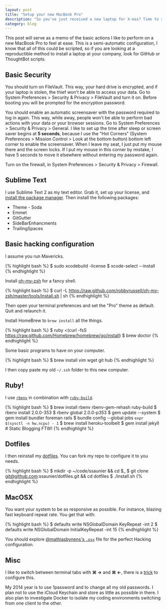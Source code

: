 ```yaml
---
layout: post
title: "Setup your new MacBook Pro"
description: "So you've just received a new laptop for X-mas? Time to set it up!"
category: blog
---
```


This post will serve as a memo of the basic actions I like to perform on a new MacBook Pro to feel at ease. This is a semi-automatic configuration, I know that all of this could be scripted, so if you are looking at a reproductible method to install a laptop at your company, look for GitHub or ThoughtBot scripts.

## Basic Security

You should turn on FileVault. This way, your hard drive is encrypted, and if your laptop is stolen, the thief won't be able to access your data. Go to System Preferences > Security & Privacy > FileVault and turn it on. Before booting you will be prompted for the encryption password.

You should enable an automatic screensaver with the password required to log in again. This way, while away, people won't be able to perform bad actions with your data or your browser sessions. Go to System Preferences > Security & Privacy > General. I like to set up the time after sleep or screen saver begins at **5 seconds**, because I use the "Hot Corners" (System Preferences > Mission Control > Look at the bottom button) bottom left corner to enable the screensaver. When I leave my seat, I just put my mouse there and the screen locks. If I put my mouse in this corner by mistake, I have 5 seconds to move it elsewhere without entering my password again.

Turn on the firewall, in System Preferences > Security & Privacy > Firewall.

## Sublime Text

I use Sublime Text 2 as my text editor. Grab it, set up your license, and [install the package manager](https://sublime.wbond.net/installation#st2). Then install the following packages:

- Theme - Soda
- Emmet
- GitGutter
- SideBarEnhancments
- TrailingSpaces

## Basic hacking configuration

I assume you run Mavericks.

{% highlight bash %}
$ sudo xcodebuild -license
$ xcode-select --install
{% endhighlight %}

Install [oh-my-zsh](https://github.com/robbyrussell/oh-my-zsh) for a fancy shell.

{% highlight bash %}
$ curl -L https://raw.github.com/robbyrussell/oh-my-zsh/master/tools/install.sh | sh
{% endhighlight %}

Then open your terminal preferences and set the "Pro" theme as default. Quit and relaunch it.

Install HomeBrew to `brew install` all the things.

{% highlight bash %}
$ ruby <(curl -fsS https://raw.github.com/Homebrew/homebrew/go/install)
$ brew doctor
{% endhighlight %}

Some basic programs to have on your computer.

{% highlight bash %}
$ brew install vim wget git hub
{% endhighlight %}

I then copy paste my old `~/.ssh` folder to this new computer.


## Ruby!

I use [`rbenv`](https://github.com/sstephenson/rbenv) in combination with
[`ruby-build`](https://github.com/sstephenson/ruby-build).

{% highlight bash %}
$ brew install rbenv rbenv-gem-rehash ruby-build
$ rbenv install 2.0.0-353
$ rbenv global 2.0.0-p353
$ gem update --system
$ gem install bundler foreman rails
$ bundle config --global jobs `expr $(sysctl -n hw.ncpu) - 1`
$ brew install heroku-toolbelt
$ gem install jekyll  # Static Blogging FTW!
{% endhighlight %}

## Dotfiles

I then reinstall my [dotfiles](http://github.com/ssaunier/dotfiles). You can fork
my repo to configure it to you needs.

{% highlight bash %}
$ mkdir -p ~/code/ssaunier && cd $_
$ git clone git@github.com:ssaunier/dotfiles.git && cd dotfiles
$ ./install.sh
{% endhighlight %}

## MacOSX

You want your system to be as responsive as possible. For instance, blazing
fast keyboard repeat rate. You get that with:

{% highlight bash %}
$ defaults write NSGlobalDomain KeyRepeat -int 2
$ defaults write NSGlobalDomain InitialKeyRepeat -int 15
{% endhighlight %}

You should explore [@mathiasbynens's `.osx`](https://github.com/mathiasbynens/dotfiles/blob/master/.osx)
file for the perfect Hacking configuration.

## Misc

I like to switch between terminal tabs with **⌘ →** and **⌘ ←**, there is a
[trick](http://superuser.com/a/54004) to configure this.

My 2014 year is to use 1password and to change all my old passwords. I plan not to
use the iCloud Keychain and store as little as possible in there. I also plan to
investigate Docker to isolate my coding environments switching from one client to
the other.